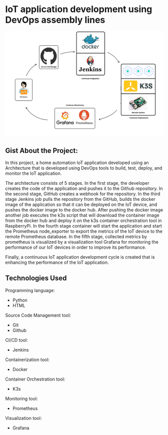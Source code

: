 # IoT application development using DevOps assembly lines

![Architecture](project_elements.png)

## Gist About the Project:  

In this project, a home automation IoT application developed using an Architecture that is developed using DevOps tools to build, test, deploy, and monitor the IoT application.

The architecture consists of 5 stages. In the first stage, the developer creates the code of the application and pushes it to the Github repository. In the second stage, GitHub creates a webhook for the repository. In the third stage Jenkins job pulls the repository from the GitHub, builds the docker image of the application so that it can be deployed on the IoT device, and pushes the docker image to the docker hub. After pushing the docker image another job executes the k3s script that will download the container image from the docker hub and deploy it on the k3s container orchestration tool in RaspberryPi. In the fourth stage container will start the application and start the Prometheus node_exporter to export the metrics of the IoT device to the remote Prometheus database. In the fifth stage, collected metrics by prometheus is visualized by a visualization tool Grafana for monitoring the performance of our IoT devices in order to improve its performance.
 
Finally, a continuous IoT application development cycle is created that is enhancing the performance of the IoT application.
 
## Technologies Used 
Programming language:
-	Python
-	HTML

Source Code Management tool:
-	Git
-	Github

CI/CD tool:
-	Jenkins

Containerization tool:
-	Docker

Container Orchestration tool:
-	K3s

Monitoring tool:
-	Prometheus

Visualization tool:
-	Grafana
